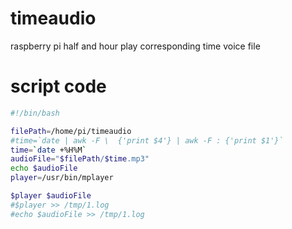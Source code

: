 # timeaudio
raspberry pi half and hour play corresponding time voice file

# script code

```bash
#!/bin/bash

filePath=/home/pi/timeaudio
#time=`date | awk -F \  {'print $4'} | awk -F : {'print $1'}`
time=`date +%H%M`
audioFile="$filePath/$time.mp3"
echo $audioFile
player=/usr/bin/mplayer

$player $audioFile
#$player >> /tmp/1.log
#echo $audioFile >> /tmp/1.log
```
